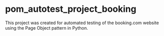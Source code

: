 # pom_autotest_project_booking
This project was created for automated testing of the booking.com website using the Page Object pattern in Python.
